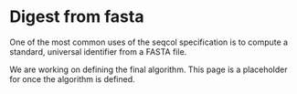 
# Digest from fasta

One of the most common uses of the seqcol specification is to compute a standard, universal identifier from a FASTA file.

We are working on defining the final algorithm. This page is a placeholder for once the algorithm is defined.

